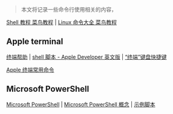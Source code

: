 > 本文将记录一些命令行使用相关的内容，

[Shell 教程 菜鸟教程](http://www.runoob.com/linux/linux-shell.html) | 
[Linux 命令大全 菜鸟教程](http://www.runoob.com/linux/linux-command-manual.html)

## Apple terminal 

[终端帮助](https://support.apple.com/zh-cn/guide/terminal/welcome/mac) | 
[shell 脚本 - Apple Developer 英文版](https://developer.apple.com/library/archive/documentation/OpenSource/Conceptual/ShellScripting/Introduction/Introduction.html) | 
[“终端”键盘快捷键](https://support.apple.com/zh-cn/guide/terminal/trmlshtcts/2.8/mac/10.13)

[Apple 终端常用命令](http://www.cnblogs.com/iphone520/archive/2012/03/26/2418468.html)


## Microsoft PowerShell

[Microsoft PowerShell](https://docs.microsoft.com/zh-cn/powershell/) | 
[Microsoft PowerShell 概念](https://docs.microsoft.com/zh-cn/powershell/scripting/getting-started/fundamental/understanding-important-powershell-concepts?view=powershell-6) | 
[示例脚本](https://docs.microsoft.com/zh-cn/powershell/scripting/getting-started/fundamental/sample-scripts-for-administration?view=powershell-6)
